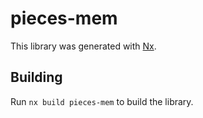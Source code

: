 # pieces-mem

This library was generated with [Nx](https://nx.dev).

## Building

Run `nx build pieces-mem` to build the library.
